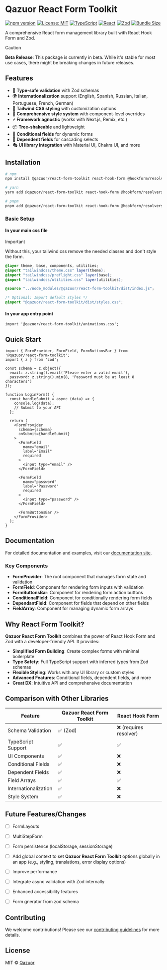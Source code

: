 # Qazuor React Form Toolkit

<div style="display: flex; flex-wrap: wrap; gap: 5px;">
  <a href="https://www.npmjs.com/package/@qazuor/react-form-toolkit"><img src="https://img.shields.io/npm/v/@qazuor/react-form-toolkit.svg" alt="npm version" /></a>
  <a href="https://opensource.org/licenses/MIT"><img src="https://img.shields.io/badge/License-MIT-blue.svg" alt="License: MIT" /></a>
  <a href="https://www.typescriptlang.org/"><img src="https://img.shields.io/badge/TypeScript-5.0-blue" alt="TypeScript" /></a>
  <a href="https://reactjs.org/"><img src="https://img.shields.io/badge/React-18.0-blue" alt="React" /></a>
  <a href="https://github.com/colinhacks/zod"><img src="https://img.shields.io/badge/Zod-3.22-blue" alt="Zod" /></a>
  <a href="https://bundlephobia.com/package/@qazuor/react-form-toolkit"><img src="https://img.shields.io/bundlephobia/minzip/@qazuor/react-form-toolkit" alt="Bundle Size" /></a>
</div>

A comprehensive React form management library built with React Hook Form and Zod.

> [!CAUTION]
> **Beta Release**: This package is currently in beta. While it's stable for most use cases, there might be breaking changes in future releases.

## Features

- 🎯 **Type-safe validation** with Zod schemas
- 🌍 **Internationalization** support (English, Spanish, Russian, Italian, Portuguese, French, German)
- 🎨 **Tailwind CSS styling** with customization options
- 💅 **Comprehensive style system** with component-level overrides
- ⚡ **Framework agnostic** (works with Next.js, Remix, etc.)
- 📦 **Tree-shakeable** and lightweight
- 🧩 **Conditional fields** for dynamic forms
- 🔄 **Dependent fields** for cascading selects
- 🎭 **UI library integration** with Material UI, Chakra UI, and more

## Installation

```bash
# npm
npm install @qazuor/react-form-toolkit react-hook-form @hookform/resolvers zod

# yarn
yarn add @qazuor/react-form-toolkit react-hook-form @hookform/resolvers zod

# pnpm
pnpm add @qazuor/react-form-toolkit react-hook-form @hookform/resolvers zod
```

### Basic Setup

#### In your main css file

> [!IMPORTANT]
> Without this, your tailwind css remove the needed classes and don't style the form.

```scss
@layer theme, base, components, utilities;
@import "tailwindcss/theme.css" layer(theme);
@import "tailwindcss/preflight.css" layer(base);
@import "tailwindcss/utilities.css" layer(utilities);

@source "../node_modules/@qazuor/react-form-toolkit/dist/index.js";

/* Optional: Import default styles */
@import "@qazuor/react-form-toolkit/dist/styles.css";
```

#### In your app entry point

```tsx
import '@qazuor/react-form-toolkit/animations.css';
```

## Quick Start

```tsx
import { FormProvider, FormField, FormButtonsBar } from '@qazuor/react-form-toolkit';
import { z } from 'zod';

const schema = z.object({
  email: z.string().email('Please enter a valid email'),
  password: z.string().min(8, 'Password must be at least 8 characters')
});

function LoginForm() {
  const handleSubmit = async (data) => {
    console.log(data);
    // Submit to your API
  };

  return (
    <FormProvider
      schema={schema}
      onSubmit={handleSubmit}
    >
      <FormField
        name="email"
        label="Email"
        required
      >
        <input type="email" />
      </FormField>

      <FormField
        name="password"
        label="Password"
        required
      >
        <input type="password" />
      </FormField>

      <FormButtonsBar />
    </FormProvider>
  );
}
```

## Documentation

For detailed documentation and examples, visit our [documentation site](https://qazuor-react-form-toolkit.vercel.app/).

### Key Components

- **FormProvider**: The root component that manages form state and validation
- **FormField**: Component for rendering form inputs with validation
- **FormButtonsBar**: Component for rendering form action buttons
- **ConditionalField**: Component for conditionally rendering form fields
- **DependantField**: Component for fields that depend on other fields
- **FieldArray**: Component for managing dynamic form arrays

## Why React Form Toolkit?

**Qazuor React Form Toolkit** combines the power of React Hook Form and Zod with a developer-friendly API. It provides:

- **Simplified Form Building**: Create complex forms with minimal boilerplate
- **Type Safety**: Full TypeScript support with inferred types from Zod schemas
- **Flexible Styling**: Works with any UI library or custom styles
- **Advanced Features**: Conditional fields, dependent fields, and more
- **Great DX**: Intuitive API and comprehensive documentation

## Comparison with Other Libraries

| Feature | Qazuor React Form Toolkit | React Hook Form |
|---------|-------------------|-----------------|
| Schema Validation | ✅ (Zod) | ❌ (requires resolver) |
| TypeScript Support | ✅ | ✅ |
| UI Components | ✅ | ❌ |
| Conditional Fields | ✅ | ❌ |
| Dependent Fields | ✅ | ❌ |
| Field Arrays | ✅ | ✅ |
| Internationalization | ✅ | ❌ |
| Style System | ✅ | ❌ |

## Future Features/Changes

- [ ] FormLayouts
- [ ] MultiStepForm
- [ ] Form persistence (localStorage, sessionStorage)
- [ ] Add global context to set **Qazuor React Form Toolkit** options globally in an app (e.g., styling, translations, error display options)
- [ ] Improve performance
- [ ] Integrate async validation with Zod internally
- [ ] Enhanced accessibility features
- [ ] Form gnerator from zod schema


## Contributing

We welcome contributions! Please see our [contributing guidelines](/docs/contributing) for more details.

## License

MIT © [Qazuor](https://github.com/qazuor)
